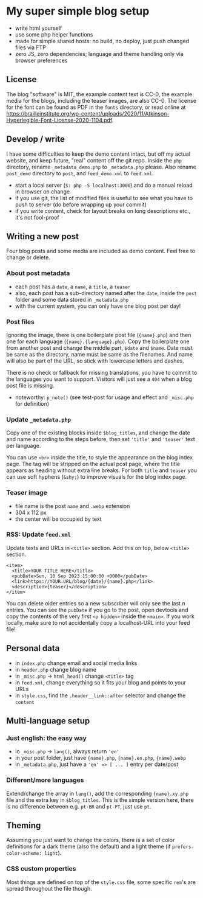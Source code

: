 # My super simple blog setup

- write html yourself
- use some php helper functions
- made for simple shared hosts: no build, no deploy, just push changed files via FTP
- zero JS, zero dependencies; language and theme handling only via browser preferences

## License

The blog "software" is MIT, the example content text is CC-0, the example media for the blogs, including the teaser images, are also CC-0.
The license for the font can be found as PDF in the `fonts` directory, or read online at https://brailleinstitute.org/wp-content/uploads/2020/11/Atkinson-Hyperlegible-Font-License-2020-1104.pdf.

## Develop / write

I have some difficulties to keep the demo content intact, but off my actual website, and keep future, "real" content off the git repo. Inside the `php` directory, rename `_metadata_demo.php` to `_metadata.php` please. Also rename `post_demo` directory to `post`, and `feed_demo.xml` to `feed.xml`.

- start a local server (`$: php -S localhost:3000`) and do a manual reload in browser on change
- if you use git, the list of modified files is useful to see what you have to push to server (do before wrapping up your commit)
- if you write content, check for layout breaks on long descriptions etc., it's not fool-proof

## Writing a new post

Four blog posts and some media are included as demo content. Feel free to change or delete. 

### About post metadata

- each post has a `date`, a `name`, a `title`, a `teaser`
- also, each post has a sub-directory named after the `date`, inside the `post` folder and some data stored in `_metadata.php`
- with the current system, you can only have one blog post per day!

### Post files

Ignoring the image, there is one boilerplate post file (`{name}.php`) and then one for each language (`{name}.{language}.php`). Copy the boilerplate one from another post and change the middle part, `$date` and `$name`. Date must be same as the directory, name must be same as the filenames. And name will also be part of the URL, so stick with lowercase letters and dashes.

There is no check or fallback for missing translations, you have to commit to the languages you want to support. Visitors will just see a `404` when a blog post file is missing.

- noteworthy: `p_note()` (see test-post for usage and effect and `_misc.php` for definition)

### Update `_metadata.php`

Copy one of the existing blocks inside `$blog_titles`, and change the date and name according to the steps before, then set `'title'` and `'teaser'` text per language.

You can use `<br>` inside the title, to style the appearance on the blog index page. The tag will be stripped on the actual post page, where the title appears as heading without extra line breaks. For both `title` and `teaser` you can use soft hyphens (`&shy;`) to improve visuals for the blog index page.

### Teaser image

- file name is the post `name` and `.webp` extension
- 304 x 112 px
- the center will be occupied by text

### RSS: Update `feed.xml`

Update texts and URLs in `<title>` section.
Add this on top, below `<title>` section. 
```
<item>
  <title>YOUR TITLE HERE</title>
  <pubDate>Sun, 10 Sep 2023 15:00:00 +0000</pubDate>
  <link>https://YOUR.URL/blog/{date}/{name}.php</link>
  <description>{teaser}</description>
</item>
```
You can delete older entries so a new subscriber will only see the last _n_ entries. You can see the `pubDate` if you go to the post, open devtools and copy the contents of the very first `<p hidden>` inside the `<main>`. If you work locally, make sure to not accidentally copy a localhost-URL into your feed file!

## Personal data

- in `index.php` change email and social media links
- in `header.php` change blog name
- in `_misc.php` -> `html_head()` change `<title>` tag
- in `feed.xml`, change everything so it fits your blog and points to your URLs
- in `style.css`, find the `.header__link::after` selector and change the `content`


## Multi-language setup

### Just english: the easy way

- in `_misc.php` -> `lang()`, always return `'en'`
- in your post folder, just have `{name}.php`, `{name}.en.php`, `{name}.webp`
- in `_metadata.php`, just have a `'en' => [ ... ]` entry per date/post

### Different/more languages

Extend/change the array in `lang()`, add the corresponding `{name}.xy.php` file and the extra key in `$blog_titles`. This is the simple version here, there is no difference between e.g. `pt-BR` and `pt-PT`, just use `pt`.

## Theming

Assuming you just want to change the colors, there is a set of color definitions for a dark theme (also the default) and a light theme (if `prefers-color-scheme: light`).

### CSS custom properties

Most things are defined on top of the `style.css` file, some specific `rem`'s are spread throughout the file though.